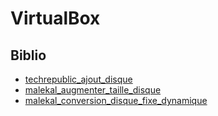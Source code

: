 # VirtualBox

## Biblio

- [techrepublic_ajout_disque](https://www.techrepublic.com/article/how-to-add-new-drives-to-a-virtualbox-virtual-machine/)
- [malekal_augmenter_taille_disque](https://www.malekal.com/virtualbox-reduire-augmenter-la-taille-du-disque-virtuel/)
- [malekal_conversion_disque_fixe_dynamique](https://www.malekal.com/virtualbox-convertir-un-disque-de-taille-fixe-en-taille-dynamique/)
